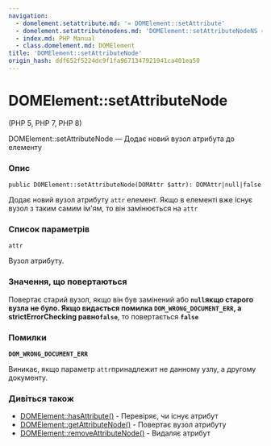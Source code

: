 ```yaml
---
navigation:
  - domelement.setattribute.md: '« DOMElement::setAttribute'
  - domelement.setattributenodens.md: 'DOMElement::setAttributeNodeNS »'
  - index.md: PHP Manual
  - class.domelement.md: DOMElement
title: 'DOMElement::setAttributeNode'
origin_hash: ddf652f5224dc9f1fa9671347921941ca401ea50
---
```

# DOMElement::setAttributeNode

(PHP 5, PHP 7, PHP 8)

DOMElement::setAttributeNode — Додає новий вузол атрибута до елементу

### Опис

```methodsynopsis
public DOMElement::setAttributeNode(DOMAttr $attr): DOMAttr|null|false
```

Додає новий вузол атрибуту `attr` елемент. Якщо в елементі вже існує вузол з таким самим ім'ям, то він замінюється на `attr`

### Список параметрів

`attr`

Вузол атрибуту.

### Значення, що повертаються

Повертає старий вузол, якщо він був замінений або **`null`**якщо старого вузла не було. Якщо видається помилка **`DOM_WRONG_DOCUMENT_ERR`**, а strictErrorChecking равно**`false`**, то повертається **`false`**

### Помилки

**`DOM_WRONG_DOCUMENT_ERR`**

Виникає, якщо параметр `attr`принадлежит не данному узлу, а другому документу.

### Дивіться також

-   [DOMElement::hasAttribute()](domelement.hasattribute.md) \- Перевіряє, чи існує атрибут
-   [DOMElement::getAttributeNode()](domelement.getattributenode.md) \- Повертає вузол атрибуту
-   [DOMElement::removeAttributeNode()](domelement.removeattributenode.md) \- Видаляє атрибут
